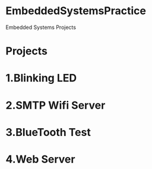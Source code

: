 # EmbeddedSystemsPractice
Embedded Systems Projects

# Projects 
# 1.Blinking LED 
# 2.SMTP Wifi Server
# 3.BlueTooth Test
# 4.Web Server

